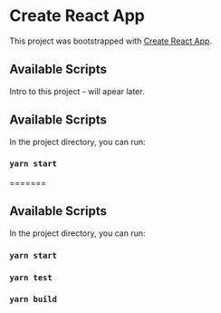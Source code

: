# Create React App

This project was bootstrapped with [Create React App](https://github.com/facebook/create-react-app).

## Available Scripts

Intro to this project - will apear later.

## Available Scripts

In the project directory, you can run:

### `yarn start`

=======

## Available Scripts

In the project directory, you can run:

### `yarn start`

### `yarn test`

### `yarn build`
